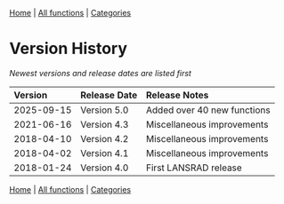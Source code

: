 [Home](../index.md) | [All functions](../all-functions.md) | [Categories](../categories/index.md)

# Version History

*Newest versions and release dates are listed first*

| Version    | Release Date | Release Notes                 |
|:-----------|:-------------|:------------------------------|
| 2025-09-15 | Version 5.0  | Added over 40 new functions   |
| 2021-06-16 | Version 4.3  | Miscellaneous improvements    |
| 2018-04-10 | Version 4.2  | Miscellaneous improvements    |
| 2018-04-02 | Version 4.1  | Miscellaneous improvements    |
| 2018-01-24 | Version 4.0  | First LANSRAD release         |

[Home](../index.md) | [All functions](../all-functions.md) | [Categories](../categories/index.md)